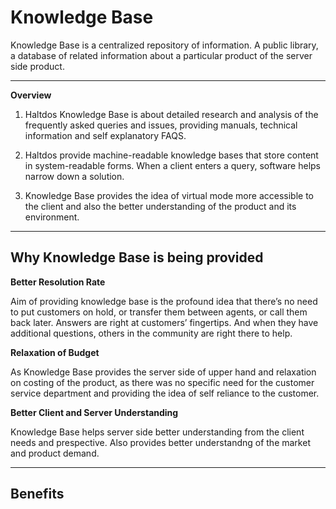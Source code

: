 # Knowledge Base

 Knowledge Base is a centralized repository of information. A public library, a database of related information about a particular product of the server side product.

----

**Overview**

1.  Haltdos Knowledge Base is about detailed research and analysis of the frequently asked queries and issues, providing manuals, technical information and self explanatory FAQS. 

2. Haltdos provide machine-readable knowledge bases that store content in system-readable forms. When a client enters a query, software helps narrow down a solution. 

3. Knowledge Base provides the idea of virtual mode more accessible to the client and also the better understanding of the product and its environment.

------


## **Why Knowledge Base is being provided** ##

**Better Resolution Rate**

Aim of providing knowledge base is the profound idea that there’s no need to put customers on hold, or transfer them between agents, or call them back later.  Answers are right at customers’ fingertips. And when they have additional questions, others in the community are right there to help.

**Relaxation of Budget**

As Knowledge Base provides the server side of upper hand and relaxation on costing of the product, as there was no specific need for the customer service department and providing the idea of self reliance to the customer.

**Better Client and Server Understanding**

Knowledge Base helps server side better understanding from the client needs and prespective. Also provides better understandng of the market and product demand. 

----  

## **Benefits** ##